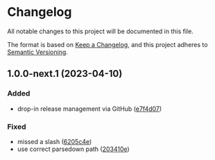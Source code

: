 # Changelog

All notable changes to this project will be documented in this file.

The format is based on [Keep a Changelog](https://keepachangelog.com/en/1.0.0/), and this project adheres to [Semantic Versioning](https://semver.org/spec/v2.0.0.html).

## 1.0.0-next.1 (2023-04-10)


### Added

* drop-in release management via GitHub ([e7f4d07](https://github.com/dubyaio/foundation/commit/e7f4d07993918a0ae7b99c13a714a29e5162fb7e))


### Fixed

* missed a slash ([6205c4e](https://github.com/dubyaio/foundation/commit/6205c4edd036123884185883dd30b355311f675e))
* use correct parsedown path ([203410e](https://github.com/dubyaio/foundation/commit/203410ea5048c9cafc6c1548dc088154f4b2a28d))

